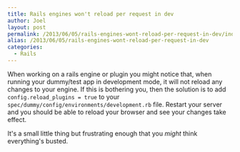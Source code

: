 ```yaml
---
title: Rails engines won't reload per request in dev
author: Joel
layout: post
permalink: /2013/06/05/rails-engines-wont-reload-per-request-in-dev/index.html
alias: /2013/06/05/rails-engines-wont-reload-per-request-in-dev
categories:
  - Rails
---
```


When working on a rails engine or plugin you might notice that, when running your dummy/test app in development mode, it will not reload any changes to your engine. If this is bothering you, then the solution is to add `config.reload_plugins = true` to your `spec/dummy/config/environments/development.rb` file. Restart your server and you should be able to reload your browser and see your changes take effect.

It's a small little thing but frustrating enough that you *might* think everything's busted.
